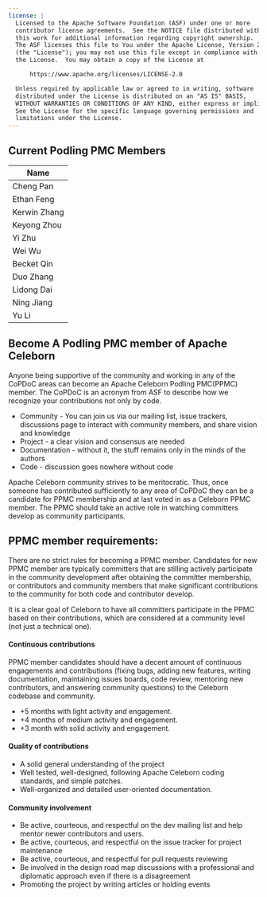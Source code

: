 ```yaml
---
license: |
  Licensed to the Apache Software Foundation (ASF) under one or more
  contributor license agreements.  See the NOTICE file distributed with
  this work for additional information regarding copyright ownership.
  The ASF licenses this file to You under the Apache License, Version 2.0
  (the "License"); you may not use this file except in compliance with
  the License.  You may obtain a copy of the License at

      https://www.apache.org/licenses/LICENSE-2.0

  Unless required by applicable law or agreed to in writing, software
  distributed under the License is distributed on an "AS IS" BASIS,
  WITHOUT WARRANTIES OR CONDITIONS OF ANY KIND, either express or implied.
  See the License for the specific language governing permissions and
  limitations under the License.
---
```


## Current Podling PMC Members 

| Name         |
|--------------|
| Cheng Pan    |
| Ethan Feng   |
| Kerwin Zhang |
| Keyong Zhou  |
| Yi Zhu       |
| Wei Wu       |
| Becket Qin   |
| Duo Zhang    |
| Lidong Dai   |
| Ning Jiang   |
| Yu Li        |


## Become A Podling PMC member of Apache Celeborn
Anyone being supportive of the community and working in any of the CoPDoC areas can become an Apache Celeborn Podling PMC(PPMC) member. The CoPDoC is an acronym from ASF to describe how we recognize your contributions not only by code.

- Community - You can join us via our mailing list, issue trackers, discussions page to interact with community members, and share vision and knowledge
- Project - a clear vision and consensus are needed
- Documentation - without it, the stuff remains only in the minds of the authors
- Code - discussion goes nowhere without code


Apache Celeborn community strives to be meritocratic. Thus, once someone has contributed sufficiently to any area of CoPDoC they can be a candidate for PPMC membership and at last voted in as a Celeborn PPMC member. The PPMC should take an active role in watching committers develop as community participants.

## PPMC member requirements:
There are no strict rules for becoming a PPMC member. Candidates for new PPMC member are typically committers that are stilling actively participate in the community development after obtaining the committer membership, or contributors and community members that make significant contributions to the community for both code and contributor develop.

It is a clear goal of Celeborn to have all committers participate in the PPMC based on their contributions, which are considered at a community level (not just a technical one).

#### Continuous contributions
PPMC member candidates should have a decent amount of continuous engagements and contributions (fixing bugs, adding new features, writing documentation, maintaining issues boards, code review, mentoring new contributors, and answering community questions) to the Celeborn codebase and community.

- +5 months with light activity and engagement.
- +4 months of medium activity and engagement.
- +3 month with solid activity and engagement.

#### Quality of contributions
- A solid general understanding of the project
- Well tested, well-designed, following Apache Celeborn coding standards, and simple patches.
- Well-organized and detailed user-oriented documentation.

#### Community involvement
- Be active, courteous, and respectful on the dev mailing list and help mentor newer contributors and users.
- Be active, courteous, and respectful on the issue tracker for project maintenance
- Be active, courteous, and respectful for pull requests reviewing
- Be involved in the design road map discussions with a professional and diplomatic approach even if there is a disagreement
- Promoting the project by writing articles or holding events
